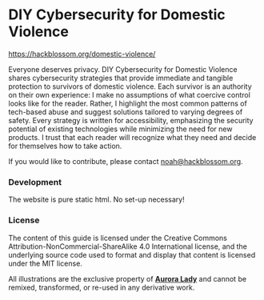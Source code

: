 # DIY Cybersecurity for Domestic Violence

https://hackblossom.org/domestic-violence/

Everyone deserves privacy.
DIY Cybersecurity for Domestic Violence shares cybersecurity strategies that provide immediate and tangible protection to survivors of domestic violence. Each survivor is an authority on their own experience: I make no assumptions of what coercive control looks like for the reader. Rather, I highlight the most common patterns of tech-based abuse and suggest solutions tailored to varying degrees of safety. Every strategy is written for accessibility, emphasizing the security potential of existing technologies while minimizing the need for new products. I trust that each reader will recognize what they need and decide for themselves how to take action.

If you would like to contribute, please contact <a href="mailto:noah@hackblossom.org" target="_top">noah@hackblossom.org</a>.

### Development
The website is pure static html. No set-up necessary!

### License
The content of this guide is licensed under the Creative Commons Attribution-NonCommercial-ShareAlike 4.0 International license, and the underlying source code used to format and display that content is licensed under the MIT license.

All illustrations are the exclusive property of <b><a target="_blank" href="http://www.auroralady.com/">Aurora Lady</a></b> and cannot be remixed, transformed, or re-used in any derivative work.
